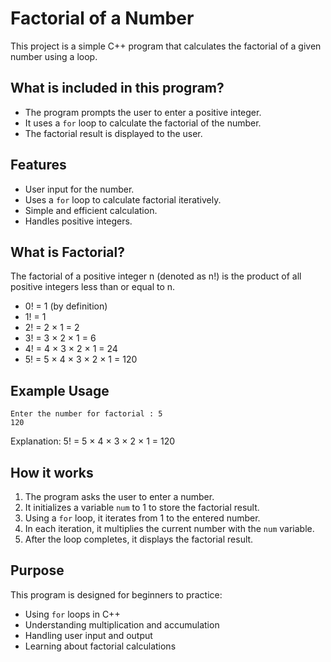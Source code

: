 # Factorial of a Number

This project is a simple C++ program that calculates the factorial of a given number using a loop.

## What is included in this program?

- The program prompts the user to enter a positive integer.
- It uses a `for` loop to calculate the factorial of the number.
- The factorial result is displayed to the user.

## Features

- User input for the number.
- Uses a `for` loop to calculate factorial iteratively.
- Simple and efficient calculation.
- Handles positive integers.

## What is Factorial?

The factorial of a positive integer n (denoted as n!) is the product of all positive integers less than or equal to n.

- 0! = 1 (by definition)
- 1! = 1
- 2! = 2 × 1 = 2
- 3! = 3 × 2 × 1 = 6
- 4! = 4 × 3 × 2 × 1 = 24
- 5! = 5 × 4 × 3 × 2 × 1 = 120

## Example Usage

```
Enter the number for factorial : 5
120
```

Explanation: 5! = 5 × 4 × 3 × 2 × 1 = 120

## How it works

1. The program asks the user to enter a number.
2. It initializes a variable `num` to 1 to store the factorial result.
3. Using a `for` loop, it iterates from 1 to the entered number.
4. In each iteration, it multiplies the current number with the `num` variable.
5. After the loop completes, it displays the factorial result.

## Purpose

This program is designed for beginners to practice:

- Using `for` loops in C++
- Understanding multiplication and accumulation
- Handling user input and output
- Learning about factorial calculations
